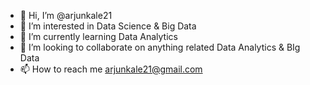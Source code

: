 - 👋 Hi, I’m @arjunkale21
- 👀 I’m interested in Data Science & Big Data
- 🌱 I’m currently learning Data Analytics
- 💞️ I’m looking to collaborate on anything related Data Analytics & BIg Data
- 📫 How to reach me arjunkale21@gmail.com

<!---
ArjunKale21/ArjunKale21 is a ✨ special ✨ repository because its `README.md` (this file) appears on your GitHub profile.
You can click the Preview link to take a look at your changes.
--->
